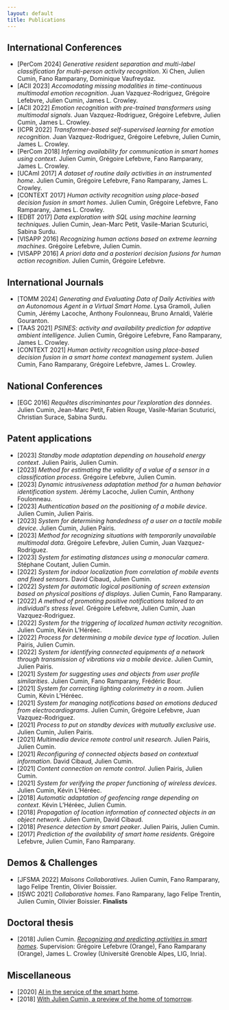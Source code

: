 ```yaml
---
layout: default
title: Publications
---
```


## International Conferences

- [PerCom 2024] *Generative resident separation and multi-label classification for multi-person activity recognition*. Xi Chen, Julien Cumin, Fano Ramparany, Dominique Vaufreydaz.
- [ACII 2023] *Accomodating missing modalities in time-continuous multimodal emotion recognition*. Juan Vazquez-Rodriguez, Grégoire Lefebvre, Julien Cumin, James L. Crowley.
- [ACII 2022] *Emotion recognition with pre-trained transformers using multimodal signals*. Juan Vazquez-Rodriguez, Grégoire Lefebvre, Julien Cumin, James L. Crowley.
- [ICPR 2022] *Transformer-based self-supervised learning for emotion recognition*. Juan Vazquez-Rodriguez, Grégoire Lefebvre, Julien Cumin, James L. Crowley.
- [PerCom 2018] *Inferring availability for communication in smart homes using context*. Julien Cumin, Grégoire Lefebvre, Fano Ramparany, James L. Crowley.
- [UCAmI 2017] *A dataset of routine daily activities in an instrumented home*. Julien Cumin, Grégoire Lefebvre, Fano Ramparany, James L. Crowley.
- [CONTEXT 2017] *Human activity recognition using place-based decision fusion in smart homes*. Julien Cumin, Grégoire Lefebvre, Fano Ramparany, James L. Crowley.
- [EDBT 2017] *Data exploration with SQL using machine learning techniques*. Julien Cumin, Jean-Marc Petit, Vasile-Marian Scuturici, Sabina Surdu.
- [VISAPP 2016] *Recognizing human actions based on extreme learning machines*. Grégoire Lefebvre, Julien Cumin.
- [VISAPP 2016] *A priori data and a posteriori decision fusions for human action recognition*. Julien Cumin, Grégoire Lefebvre.


## International Journals

- [TOMM 2024] *Generating and Evaluating Data of Daily Activities with an Autonomous Agent in a Virtual Smart Home*. Lysa Gramoli, Julien Cumin, Jérémy Lacoche, Anthony Foulonneau, Bruno Arnaldi, Valérie Gouranton.
- [TAAS 2021] *PSINES: activity and availability prediction for adaptive ambient intelligence*. Julien Cumin, Grégoire Lefebvre, Fano Ramparany, James L. Crowley.
- [CONTEXT 2021] *Human activity recognition using place-based decision fusion in a smart home context management system*. Julien Cumin, Fano Ramparany, Grégoire Lefebvre, James L. Crowley.


## National Conferences

- [EGC 2016] *Requêtes discriminantes pour l’exploration des données*. Julien Cumin, Jean-Marc Petit, Fabien Rouge, Vasile-Marian Scuturici, Christian Surace, Sabina Surdu.


## Patent applications

- [2023] *Standby mode adaptation depending on household energy context*. Julien Pairis, Julien Cumin.
- [2023] *Method for estimating the validity of a value of a sensor in a classification process*. Grégoire Lefebvre, Julien Cumin.
- [2023] *Dynamic intrusiveness adaptation method for a human behavior identification system*. Jérémy Lacoche, Julien Cumin, Anthony Foulonneau.
- [2023] *Authentication based on the positioning of a mobile device*. Julien Cumin, Julien Pairis.
- [2023] *System for determining handedness of a user on a tactile mobile device*. Julien Cumin, Julien Pairis.
- [2023] *Method for recognizing situations with temporarily unavailable multimodal data*. Grégoire Lefevbre, Julien Cumin, Juan Vazquez-Rodriguez.
- [2023] *System for estimating distances using a monocular camera*. Stéphane Coutant, Julien Cumin.
- [2022] *System for indoor localization from correlation of mobile events and fixed sensors*. David Cibaud, Julien Cumin.
- [2022] *System for automatic logical positioning of screen extension based on physical positions of displays*. Julien Cumin, Fano Ramparany.
- [2022] *A method of promoting positive notifications tailored to an individual's stress level*. Grégoire Lefebvre, Julien Cumin, Juan Vazquez-Rodriguez.
- [2022] *System for the triggering of localized human activity recognition*. Julien Cumin, Kévin L’Héréec.
- [2022] *Process for determining a mobile device type of location*. Julien Pairis, Julien Cumin.
- [2022] *System for identifying connected equipments of a network through transmission of vibrations via a mobile device*. Julien Cumin, Julien Pairis.
- [2021] *System for suggesting uses and objects from user profile similarities*. Julien Cumin, Fano Ramparany, Frédéric Bour.
- [2021] *System for correcting lighting colorimetry in a room*. Julien Cumin, Kévin L’Héréec.
- [2021] *System for managing notifications based on emotions deduced from electrocardiograms*. Julien Cumin, Grégoire Lefebvre, Juan Vazquez-Rodriguez.
- [2021] *Process to put on standby devices with mutually exclusive use*. Julien Cumin, Julien Pairis.
- [2021] *Multimedia device remote control unit research*. Julien Pairis, Julien Cumin.
- [2021] *Reconfiguring of connected objects based on contextual information*. David Cibaud, Julien Cumin.
- [2021] *Content connection on remote control*. Julien Pairis, Julien Cumin.
- [2021] *System for verifying the proper functioning of wireless devices*. Julien Cumin, Kévin L’Héréec.
- [2018] *Automatic adaptation of geofencing range depending on context*. Kévin L’Héréec, Julien Cumin.
- [2018] *Propagation of location information of connected objects in an object network*. Julien Cumin, David Cibaud.
- [2018] *Presence detection by smart peaker*. Julien Pairis, Julien Cumin.
- [2017] *Prediction of the availability of smart home residents*. Grégoire Lefebvre, Julien Cumin, Fano Ramparany.


## Demos & Challenges

- [JFSMA 2022] *Maisons Collaboratives*. Julien Cumin, Fano Ramparany, Iago Felipe Trentin, Olivier Boissier.
- [ISWC 2021] *Collaborative homes*. Fano Ramparany, Iago Felipe Trentin, Julien Cumin, Olivier Boissier. **Finalists**


## Doctoral thesis 

- [2018] Julien Cumin. [*Recognizing and predicting activities in smart homes*](https://www.theses.fr/2018GREAM071). Supervision: Grégoire Lefebvre (Orange), Fano Ramparany (Orange), James L. Crowley (Université Grenoble Alpes, LIG, Inria).


## Miscellaneous

- [2020] [AI in the service of the smart home](https://hellofuture.orange.com/en/ai-in-the-service-of-the-smart-home/).
- [2018] [With Julien Cumin, a preview of the home of tomorrow](https://hellofuture.orange.com/en/julien-cumin-preview-home-tomorrow/).
